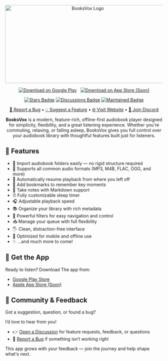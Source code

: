 <p align="center">
  <img src="https://github.com/user-attachments/assets/d6d92f4f-e2df-479f-ab40-5818ed6664e3"  width="512" height="250" alt="BooksVox Logo" width="100%" /> 

</p>


<p align="center">
  <a href="#">
    <img src="https://img.shields.io/badge/Get%20it%20on%20Google%20Play-black?logo=google-play&logoColor=white&style=for-the-badge" alt="Download on Google Play"></a>
    &nbsp;
   <a href="https://play.google.com/store/apps/details?id=com.imikidas.booksvox"> 
     <img src="https://img.shields.io/badge/Download%20on%20App%20Store%20(Soon)-black?logo=apple&logoColor=white&style=for-the-badge" alt="Download on App Store (Soon)"/>
   </a>
</p>


<p align="center">
  <a href="https://github.com/imikidas/BooksVox/stargazers"><img src="https://img.shields.io/github/stars/imikidas/BooksVox" alt="Stars Badge"/></a>
  <a href="https://github.com/imikidas/BooksVox/discussions"><img src="https://img.shields.io/github/discussions/imikidas/BooksVox" alt="Discussions Badge"/></a>
 <a href="https://github.com/imikidas/BooksVox/discussions"><img src="https://img.shields.io/badge/status-Actively--maintained-brightgreen" alt="Maintained Badge"/></a>
</p>


<p align="center">
  <a href="https://github.com/imikidas/BooksVox/issues/new/choose">🐞 Report a Bug</a> •
  <a href="https://github.com/imikidas/BooksVox/discussions/categories/feature-requests">💡 Suggest a Feature</a> •
  <a href="https://booksvox.com">🌐 Visit Website</a> •
  <a href="https://discord.gg/h7Nwcbep">💬 Join Discord</a>
</p>
<p align="center">
<b>BooksVox</b> is a modern, feature-rich, offline-first audiobook player designed for simplicity, flexibility, and a great listening experience. Whether you're commuting, relaxing, or falling asleep, BooksVox gives you full control over your audiobook library with thoughtful features built just for listeners.
</p>


## 🚀 Features

- 📂 Import audiobook folders easily — no rigid structure required
- 🎵 Supports all common audio formats (MP3, M4B, FLAC, OGG, and more)
- 🔄 Automatically resume playback from where you left off  
- 📍 Add bookmarks to remember key moments  
- 📝 Take notes with Markdown support  
- ⏰ Fully customizable sleep timer  
- 🎧 Adjustable playback speed  
- 📚 Organize your library with rich metadata  
- 🧮 Powerful filters for easy navigation and control  
- 📥 Manage your queue with full flexibility  
- 🖐️ Clean, distraction-free interface  
- 📱 Optimized for mobile and offline use  
- ✨ ...and much more to come!

## 📲 Get the App

Ready to listen? Download The app from:

- [Google Play Store](https://play.google.com/store/apps/details?id=com.imikidas.booksvox)
- [Apple App Store (Soon)](#)
  


## 💬 Community & Feedback

Got a suggestion, question, or found a bug?

I’d love to hear from you!

- 👉 [Open a Discussion](https://github.com/imikidas/BooksVox/discussions) for feature requests, feedback, or questions  
- 🐞 [Report a Bug](https://github.com/imikidas/BooksVox/issues/new/choose) if something isn’t working right

This app grows with your feedback — join the journey and help shape what's next.
